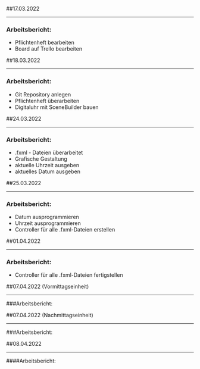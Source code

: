 ##17.03.2022
___
### Arbeitsbericht:
- Pflichtenheft bearbeiten
- Board auf Trello bearbeiten

##18.03.2022
___
### Arbeitsbericht:
- Git Repository anlegen
- Pflichtenheft überarbeiten
- Digitaluhr mit SceneBuilder bauen

##24.03.2022
___
### Arbeitsbericht:
- .fxml - Dateien überarbeitet
- Grafische Gestaltung
- aktuelle Uhrzeit ausgeben
- aktuelles Datum ausgeben

##25.03.2022
___
### Arbeitsbericht:
- Datum ausprogrammieren
- Uhrzeit ausprogrammieren
- Controller für alle .fxml-Dateien erstellen

##01.04.2022
___
### Arbeitsbericht:
- Controller für alle .fxml-Dateien fertigstellen


##07.04.2022 (Vormittagseinheit)
___
###Arbeitsbericht:

##07.04.2022 (Nachmittagseinheit)
___
###Arbeitsbericht:

##08.04.2022
___
####Arbeitsbericht: